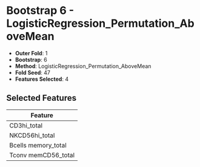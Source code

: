 # Bootstrap 6 - LogisticRegression_Permutation_AboveMean

- **Outer Fold**: 1
- **Bootstrap**: 6
- **Method**: LogisticRegression_Permutation_AboveMean
- **Fold Seed**: 47
- **Features Selected**: 4

## Selected Features

| Feature |
|---------|
| CD3hi_total |
| NKCD56hi_total |
| Bcells memory_total |
| Tconv memCD56_total |

